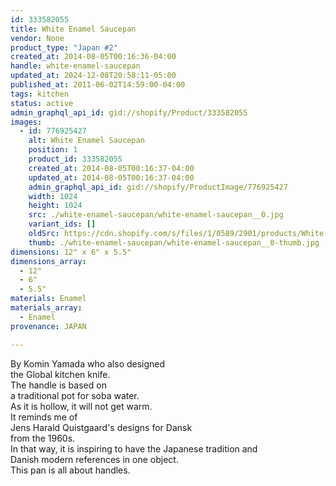 ```yaml
---
id: 333582055
title: White Enamel Saucepan
vendor: None
product_type: "Japan #2"
created_at: 2014-08-05T00:16:36-04:00
handle: white-enamel-saucepan
updated_at: 2024-12-08T20:58:11-05:00
published_at: 2011-06-02T14:59:00-04:00
tags: kitchen
status: active
admin_graphql_api_id: gid://shopify/Product/333582055
images:
  - id: 776925427
    alt: White Enamel Saucepan
    position: 1
    product_id: 333582055
    created_at: 2014-08-05T00:16:37-04:00
    updated_at: 2014-08-05T00:16:37-04:00
    admin_graphql_api_id: gid://shopify/ProductImage/776925427
    width: 1024
    height: 1024
    src: ./white-enamel-saucepan/white-enamel-saucepan__0.jpg
    variant_ids: []
    oldSrc: https://cdn.shopify.com/s/files/1/0589/2901/products/White-Enamel-Saucepan.jpeg?v=1407212197
    thumb: ./white-enamel-saucepan/white-enamel-saucepan__0-thumb.jpg
dimensions: 12" x 6" x 5.5"
dimensions_array:
  - 12"
  - 6"
  - 5.5"
materials: Enamel
materials_array:
  - Enamel
provenance: JAPAN

---
```


By Komin Yamada who also designed  
the Global kitchen knife.  
The handle is based on  
a traditional pot for soba water.  
As it is hollow, it will not get warm.  
It reminds me of  
Jens Harald Quistgaard's designs for Dansk  
from the 1960s.  
In that way, it is inspiring to have the Japanese tradition and  
Danish modern references in one object.  
This pan is all about handles.